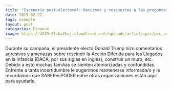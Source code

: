 ```yaml
---
title: "Escenario post-electoral: Recursos y respuestas a las preguntas más comunes"
date: 2015-02-22
tags: example
layout: post
categories: Finance
image: https://d219r5liba2haj.cloudfront.net/uploads/article_pic/pic_url/403/large_daca.jpg
---
```


Durante su campaña, el presidente electo Donald Trump hizo comentarios agresivos y amenazas  sobre rescindir la Acción Diferida para los Llegados en la infancia (DACA, por sus siglas en inglés), construir un muro, etc. Debido a esto muchas familias se sienten atemorizadas y confundidas. Enfrente a tanta incertidumbre le sugerimos mantenerse informada/o y  le recordamos que SABEResPODER entre otras organizaciones están aquí para ayudarle.
